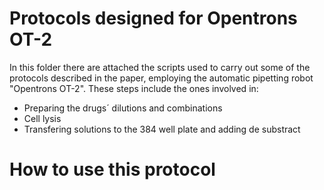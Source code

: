 # Protocols designed for Opentrons OT-2
In this folder there are attached the scripts used to carry out some of the protocols described in the paper, employing the automatic pipetting robot "Opentrons OT-2". These steps include the ones involved in: 
- Preparing the drugs´ dilutions and combinations
- Cell lysis
- Transfering solutions to the 384 well plate and adding de substract

# How to use this protocol